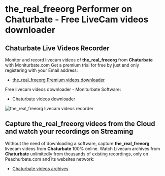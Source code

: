 # the_real_freeorg Performer on Chaturbate - Free LiveCam videos downloader

## Chaturbate Live Videos Recorder

Monitor and record livecam videos of **the_real_freeorg** from **Chaturbate** with Moniturbate.com
Get a premium trial for free by just and only registering with your Email address:
* [the_real_freeorg Premium videos downloader](https://moniturbate.com/request-demo-licence-key.html)

Free livecam videos downloader - Moniturbate Software:
* [Chaturbate videos downloader](https://moniturbate.com/moniturbate-download-software.html)

![the_real_freeorg livecam videos recorder](https://peachurnet.com/templates/moniturbate-software.png)


## Capture the_real_freeorg videos from the Cloud and watch your recordings on Streaming

Without the need of downloading a software, capture **the_real_freeorg** livecam videos from **Chaturbate** 100% online.
Watch Livecam archives from **Chaturbate** unlimitedly from thousands of existing recordings, only on Peachurbate.com and its websites network:
* [Chaturbate videos archives](https://peachurnet.com/)
